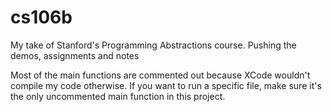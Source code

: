# cs106b
My take of Stanford's Programming Abstractions course. Pushing the demos, assignments and notes

Most of the main functions are commented out because XCode wouldn't compile my code otherwise. If you want to run a specific file, make sure it's the only uncommented main function in this project.
